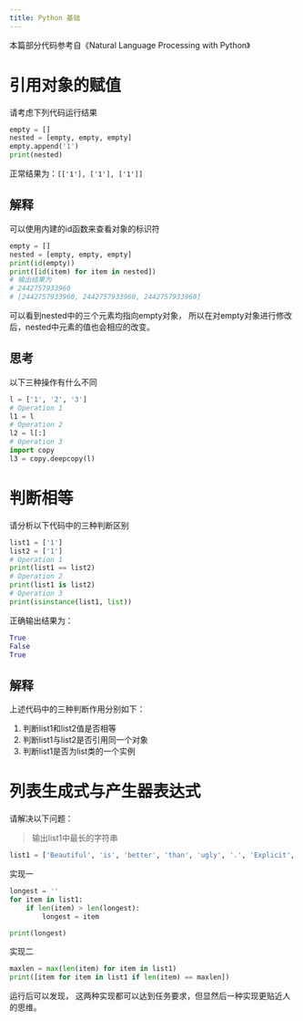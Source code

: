 ```yaml
---
title: Python 基础
---
```


本篇部分代码参考自《Natural Language Processing with Python》

# 引用对象的赋值
请考虑下列代码运行结果
``` Python
empty = []
nested = [empty, empty, empty]
empty.append('1')
print(nested)
```
正常结果为：`[['1'], ['1'], ['1']]`

## 解释
可以使用内建的id函数来查看对象的标识符
``` Python
empty = []
nested = [empty, empty, empty]
print(id(empty))
print([id(item) for item in nested])
# 输出结果为
# 2442757933960
# [2442757933960, 2442757933960, 2442757933960]
```

可以看到nested中的三个元素均指向empty对象， 所以在对empty对象进行修改后，nested中元素的值也会相应的改变。

## 思考
以下三种操作有什么不同
``` Python
l = ['1', '2', '3']
# Operation 1
l1 = l
# Operation 2
l2 = l[:]
# Operation 3
import copy
l3 = copy.deepcopy(l)
```

# 判断相等
请分析以下代码中的三种判断区别
``` Python
list1 = ['1']
list2 = ['1']
# Operation 1
print(list1 == list2)
# Operation 2
print(list1 is list2)
# Operation 3
print(isinstance(list1, list))
```
正确输出结果为：
``` Python
True
False
True
```

## 解释
上述代码中的三种判断作用分别如下：
1. 判断list1和list2值是否相等
2. 判断list1与list2是否引用同一个对象
3. 判断list1是否为list类的一个实例

# 列表生成式与产生器表达式
请解决以下问题：
> 输出list1中最长的字符串
``` Python
list1 = ['Beautiful', 'is', 'better', 'than', 'ugly', '.', 'Explicit', 'is', 'better', 'than', 'implicit', '.', 'Simple', 'is', 'better', 'than', 'complex']
```

实现一
``` Python
longest = ''
for item in list1:
    if len(item) > len(longest):
        longest = item

print(longest)
```

实现二
``` Python
maxlen = max(len(item) for item in list1)
print([item for item in list1 if len(item) == maxlen])
```

运行后可以发现， 这两种实现都可以达到任务要求，但显然后一种实现更贴近人的思维。